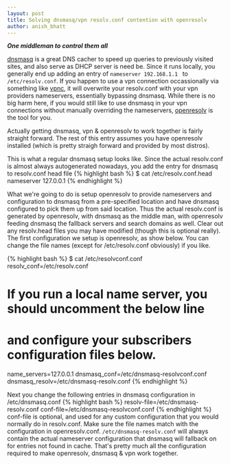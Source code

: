 ```yaml
---
layout: post
title: Solving dnsmasq/vpn resolv.conf contention with openresolv
author: anish_bhatt
---
```


***One middleman to control them all***

[dnsmasq](http://www.thekelleys.org.uk/dnsmasq/doc.html) is a great DNS cacher to speed up queries to previously visited sites, and also serve as DHCP server is need be. Since it runs locally, you generally end up adding an entry of <code>nameserver 192.168.1.1
</code> to <code>/etc/resolv.conf</code>. If you happen to use a vpn connection occassionally via something like [vpnc](http://www.unix-ag.uni-kl.de/~massar/vpnc/), it will overwrite your resolv.conf with your vpn providers nameservers, essentially bypassing dnsmasq. While there is no big harm here, if you would still like to use dnsmasq in your vpn connections without manually overriding the nameservers, [openresolv](http://roy.marples.name/projects/openresolv/index) is the tool for you.

Actually getting dnsmasq, vpn & openresolv to work together is fairly straight forward. The rest of this entry assumes you have openresolv installed (which is pretty straigh forward and provided by most distros).

This is what a regular dnsmasq setup looks like. Since the actual resolv.conf is almost always autogenerated nowadays, you add the entry for dnsmasq to resolv.conf head file
{% highlight bash %}
$ cat /etc/resolv.conf.head
 nameserver 127.0.0.1
{% endhighlight %}

What we're going to do is setup openresolv to provide nameservers and configuration to dnsmasq from a pre-specified location and have dnsmasq configured to pick them up from said location. Thus the actual resolv.conf is generated by openresolv, with dnsmasq as the middle man, with openresolv feeding dnsmasq the fallback servers and search domains as well. Clear out any resolv.head files you may have modified (though this is optional really). The first configuration we setup is openresolv, as show below. You can change the file names (except for /etc/resolv.conf obviously) if you like.

{% highlight bash %}
$ cat /etc/resolvconf.conf
  resolv_conf=/etc/resolv.conf
  # If you run a local name server, you should uncomment the below line
  # and configure your subscribers configuration files below.
  name_servers=127.0.0.1
  dnsmasq_conf=/etc/dnsmasq-resolvconf.conf
  dnsmasq_resolv=/etc/dnsmasq-resolv.conf
{% endhighlight %}

Next you change the following entries in dnsmasq configuration in /etc/dnsmasq.conf
{% highlight bash %}
resolv-file=/etc/dnsmasq-resolv.conf
conf-file=/etc/dnsmasq-resolvconf.conf
{% endhighlight %}
conf-file is optional, and used for any custom configuration that you would normally do in resolv.conf. Make sure the file names match with the configuration in openresolv.conf. <code>/etc/dnsmasq-resolv.conf</code> will always contain the actual nameserver configuration that dnsmasq will fallback on for entries not found in cache. That's pretty much all the configuration required to make openresolv, dnsmasq & vpn work together.
